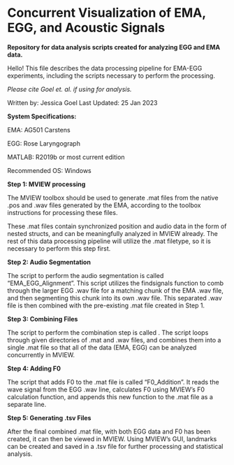 # Concurrent Visualization of EMA, EGG, and Acoustic Signals
<b> Repository for data analysis scripts created for analyzing EGG and EMA data. </b> <p>
 Hello! This file describes the data processing pipeline for EMA-EGG experiments, including the scripts necessary to perform the processing.

<i> Please cite Goel et. al. if using for analysis. </i>

Written by: Jessica Goel
Last Updated: 25 Jan 2023

  <b> System Specifications: <p> </b>
  EMA: AG501 Carstens <p>
  EGG: Rose Laryngograph <p> 
  MATLAB: R2019b or most current edition <p>
  Recommended OS: Windows

<b> Step 1: MVIEW processing </b>

The MVIEW toolbox should be used to generate .mat files from the native .pos and .wav files generated by the EMA, according to the toolbox instructions for processing these files. 

These .mat files contain synchronized position and audio data in the form of nested structs, and can be meaningfully analyzed in MVIEW already. The rest of this data processing pipeline will utilize the .mat filetype, so it is necessary to perform this step first. 

<b> Step 2: Audio Segmentation </b>

The script to perform the audio segmentation is called “EMA_EGG_Alignment”. This script utilizes the findsignals function to comb through the larger EGG .wav file for a matching chunk of the EMA .wav file, and then segmenting this chunk into its own .wav file. This separated .wav file is then combined with the pre-existing .mat file created in Step 1. 

<b> Step 3: Combining Files </b>

The script to perform the combination step is called . The script loops through given directories of .mat and .wav files, and combines them into a single .mat file so that all of the data (EMA, EGG) can be analyzed concurrently in MVIEW. 

<b> Step 4: Adding F0 </b>

The script that adds F0 to the .mat file is called “F0_Addition”. It reads the wave signal from the EGG .wav line, calculates F0 using MVIEW’s F0 calculation function, and appends this new function to the .mat file as a separate line. 

<b> Step 5: Generating .tsv Files </b>

After the final combined .mat file, with both EGG data and F0 has been created, it can then be viewed in MVIEW. Using MVIEW’s GUI, landmarks can be created and saved in a .tsv file for further processing and statistical analysis. 
